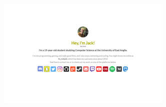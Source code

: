 [![Click here to find out more about me from my website](https://raw.githubusercontent.com/jackmawer/jackmawer/main/img/index.png)](https://jack.mawersoft.co.uk)
